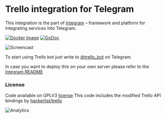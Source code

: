 Trello integration for Telegram
===========

This integration is the part of [Integram](https://github.com/mohsenasm/integram) – framework and platform for integrating services into Telegram.

[![Docker Image](https://img.shields.io/docker/build/integram/trello.svg)](https://hub.docker.com/r/integram/trello/) [![GoDoc](https://godoc.org/github.com/mohsenasm/integram-trello?status.svg)](https://godoc.org/github.com/mohsenasm/integram-trello)

![Screencast](https://st.integram.org/img/screencast4.gif)

To start using Trello bot just write to [@trello_bot](https://t.me/trello_bot) on Telegram.

In case you want to deploy this on your own server please refer to the [Integram README](https://github.com/mohsenasm/integram)

### License
Code available on GPLV3 [license](https://github.com/mohsenasm/integram/blob/master/LICENSE)
This code includes the modified Trello API bindings by [hackerlist/trello](https://github.com/hackerlist/trello)

![Analytics](https://ga-beacon.appspot.com/UA-80266491-1/github_readme)
